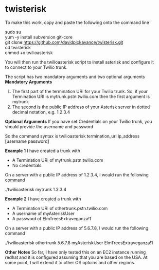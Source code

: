 # twisterisk
To make this work, copy and paste the following onto the command line

sudo su  
yum -y install subversion git-core  
git clone https://github.com/davidpickavance/twisterisk.git  
cd twisterisk  
chmod +x twilioasterisk  

You will then run the twilioasterisk script to install asterisk and configure it to connect to your Twilio trunk.  

The script has two mandatory arguments and two optional arguments  
**Mandatory Arguments**
1. The first part of the termination URI for your Twilio trunk. So, if your Termination URI is mytrunk.pstn.twilio.com then the first argument is mytrunk
2. The second is the public IP address of your Asterisk server in dotted decimal notation, e.g. 1.2.3.4

**Optional Arguments**
If you have set Credentials on your Twilio trunk, you should provide the username and password  

So the command syntax is
twilioasterisk termination_uri ip_address [username password]

**Example 1**
I have created a trunk with
- A Termination URI of mytrunk.pstn.twilio.com
- No credentials

On a server with a public IP address of 1.2.3.4, I would run the following command    

./twilioasterisk mytrunk 1.2.3.4

**Example 2**
I have created a trunk with
- A Termination URI of othertrunk.pstn.twilio.com
- A username of myAsteriskUser
- A password of ElmTreesExtraveganza!1

On a server with a public IP address of 5.6.7.8, I would run the following command  

./twilioasterisk othertrunk 5.6.7.8 myAsteriskUser ElmTreesExtraveganza!1  

**Other Notes**
So far, I have only tested this on an EC2 instance running redhat and it is configured assuming that you are based on the USA. At some point, I will extend it to other OS optoins and other regions.
